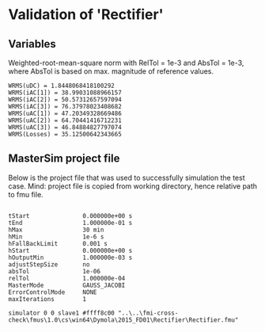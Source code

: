 # Validation of 'Rectifier'

## Variables
Weighted-root-mean-square norm with RelTol = 1e-3 and AbsTol = 1e-3, where
AbsTol is based on max. magnitude of reference values.

```
WRMS(uDC) = 1.8448068418100292
WRMS(iAC[1]) = 38.99031088966157
WRMS(iAC[2]) = 50.57312657597094
WRMS(iAC[3]) = 76.37978023408682
WRMS(uAC[1]) = 47.20349328669486
WRMS(uAC[2]) = 64.70441416712231
WRMS(uAC[3]) = 46.84884827797074
WRMS(Losses) = 35.12500642343665
```

## MasterSim project file

Below is the project file that was used to successfully simulation the test case.
Mind: project file is copied from working directory, hence relative path to fmu file.

```

tStart               0.000000e+00 s
tEnd                 1.000000e-01 s
hMax                 30 min
hMin                 1e-6 s
hFallBackLimit       0.001 s
hStart               0.000000e+00 s
hOutputMin           1.000000e-03 s
adjustStepSize       no
absTol               1e-06
relTol               1.000000e-04
MasterMode           GAUSS_JACOBI
ErrorControlMode     NONE
maxIterations        1

simulator 0 0 slave1 #ffff8c00 "..\..\fmi-cross-check\fmus\1.0\cs\win64\Dymola\2015_FD01\Rectifier\Rectifier.fmu"


```

